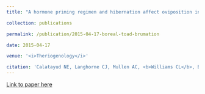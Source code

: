 ```yaml
---
title: "A hormone priming regimen and hibernation affect oviposition in the boreal toad (<i>Anaxyrus boreas boreas</i>)"

collection: publications

permalink: /publication/2015-04-17-boreal-toad-brumation

date: 2015-04-17

venue: '<i>Theriogenology</i>'

citation: 'Calatayud NE, Langhorne CJ, Mullen AC, <b>Williams CL</b>, Bullock L, Smith T, Davinroy E, Vance CK, Kouba AJ, Willard ST (2015). The effects of hormone priming regimen on spontaneous oviposition with and without hibernation in the boreal toad (<i>Anaxyrus boreas boreas</i>). <i>Theriogenology</i>, 84(4): 600-7.'
---
```


[Link to paper here](https://doi.org/10.1016/j.theriogenology.2015.04.017)
